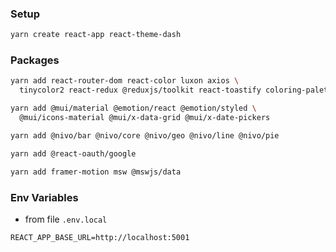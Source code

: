### Setup

```sh
yarn create react-app react-theme-dash
```

### Packages

```sh
yarn add react-router-dom react-color luxon axios \
  tinycolor2 react-redux @reduxjs/toolkit react-toastify coloring-palette

yarn add @mui/material @emotion/react @emotion/styled \
  @mui/icons-material @mui/x-data-grid @mui/x-date-pickers

yarn add @nivo/bar @nivo/core @nivo/geo @nivo/line @nivo/pie

yarn add @react-oauth/google

yarn add framer-motion msw @mswjs/data
```

### Env Variables

- from file `.env.local`

```
REACT_APP_BASE_URL=http://localhost:5001
```
